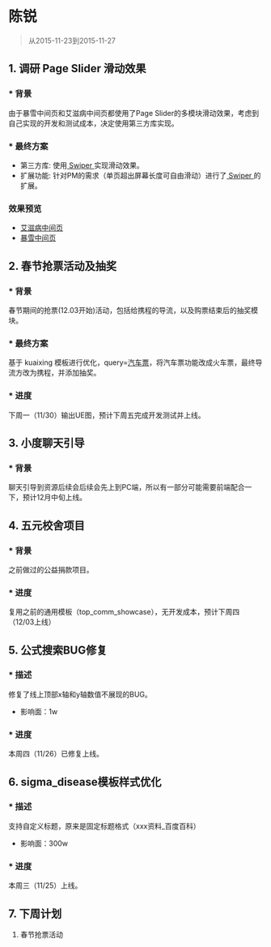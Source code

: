 # 陈锐

> 从2015-11-23到2015-11-27

## 1. 调研 Page Slider 滑动效果
### * 背景
由于暴雪中间页和艾滋病中间页都使用了Page Slider的多模块滑动效果，考虑到自己实现的开发和测试成本，决定使用第三方库实现。

### * 最终方案
* 第三方库: 使用[ Swiper ](http://www.swiper.com.cn/demo/index.html)实现滑动效果。
* 扩展功能: 针对PM的需求（单页超出屏幕长度可自由滑动）进行了[ Swiper ](http://www.swiper.com.cn/demo/index.html)的扩展。

### 效果预览
* [艾滋病中间页](http://fedev.baidu.com/~wangpei07/index3.html)
* [暴雪中间页](http://hz01-ps-zhixin4.hz01.baidu.com:8000/pae/component/page/baoxueactive)

## 2. 春节抢票活动及抽奖
### * 背景
春节期间的抢票(12.03开始)活动，包括给携程的导流，以及购票结束后的抽奖模块。

### * 最终方案
基于 kuaixing 模板进行优化，query=[汽车票](https://m.baidu.com/ssid=6042cbfcd3b4c0e0cbc6ea5d/s?word=%E6%B1%BD%E8%BD%A6%E7%A5%A8&sa=tb&ts=9716141&t_kt=0&pvt=100181%401448599708&ss=100&t_it=1&rsv_sug4=3857&inputT=1432&oq=%E7%9B%B8%E5%A3%B0%E5%A8%B1%E4%B9%90%E8%BF%98%E6%98%AF%E6%89%B9%E5%88%A4)，将汽车票功能改成火车票，最终导流方改为携程，并添加抽奖。

### * 进度
下周一（11/30）输出UE图，预计下周五完成开发测试并上线。


## 3. 小度聊天引导
### * 背景
聊天引导到资源后续会后续会先上到PC端，所以有一部分可能需要前端配合一下，预计12月中旬上线。


## 4. 五元校舍项目
### * 背景
之前做过的公益捐款项目。

### * 进度
复用之前的通用模板（top_comm_showcase），无开发成本，预计下周四（12/03上线）

## 5. 公式搜索BUG修复
### * 描述
修复了线上顶部x轴和y轴数值不展现的BUG。
* 影响面：1w

### * 进度
本周四（11/26）已修复上线。

## 6. sigma_disease模板样式优化
### * 描述
支持自定义标题，原来是固定标题格式（xxx资料_百度百科）
* 影响面：300w

### * 进度
本周三（11/25）上线。


## 7. 下周计划
1. 春节抢票活动

